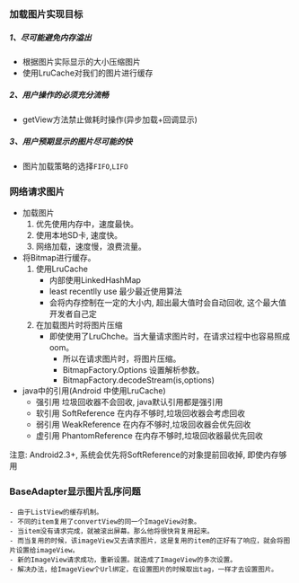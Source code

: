 ### 加载图片实现目标

##### 1、尽可能避免内存溢出

- 根据图片实际显示的大小压缩图片
- 使用LruCache对我们的图片进行缓存

##### 2、用户操作的必须充分流畅

- getView方法禁止做耗时操作(异步加载+回调显示)

##### 3、用户预期显示的图片尽可能的快

- 图片加载策略的选择`FIFO`,`LIFO`


### 网络请求图片

- 加载图片
  1. 优先使用内存中，速度最快。
  2. 使用本地SD卡, 速度快。
  3. 网络加载，速度慢，浪费流量。
- 将Bitmap进行缓存。
  1. 使用LruCache
     - 内部使用LinkedHashMap
     - least recentlly use 最少最近使用算法
     - 会将内存控制在一定的大小内, 超出最大值时会自动回收, 这个最大值开发者自己定
  2. 在加载图片时将图片压缩
     - 即使使用了LruChche。当大量请求图片时，在请求过程中也容易照成oom。
       - 所以在请求图片时，将图片压缩。
       - BitmapFactory.Options 设置解析参数。
       - BitmapFactory.decodeStream(is,options)
- java中的引用(Android 中使用LruCache)
  - 强引用 垃圾回收器不会回收, java默认引用都是强引用
  - 软引用 SoftReference   在内存不够时,垃圾回收器会考虑回收
  - 弱引用 WeakReference  在内存不够时,垃圾回收器会优先回收
  - 虚引用 PhantomReference  在内存不够时,垃圾回收器最优先回收

注意: Android2.3+, 系统会优先将SoftReference的对象提前回收掉, 即使内存够用

### BaseAdapter显示图片乱序问题

```
- 由于ListView的缓存机制。
- 不同的item复用了convertView的同一个ImageView对象。
- 当item没有请求完成，就被滚出屏幕。那么他将很快背复用起来。
- 而当复用的时候，该imageView又去请求图片，这是复用的item的正好有了响应，就会将图片设置给imageView。
- 新的ImageView请求成功，重新设置。就造成了ImageView的多次设置。
- 解决办法，给ImageView个Url绑定，在设置图片的时候取出tag，一样才去设置图片。
```